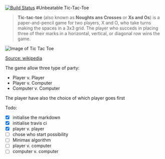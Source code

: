 [![Build Status](https://api.travis-ci.org/fabientownsend/tictactoe.svg?branch=master)](https://travis-ci.org/fabientownsend/tictactoe) 
#Unbeatable Tic-Tac-Toe

> **Tic-tac-toe** (also known as **Noughts ans Crosses** or **Xs and Os**)
> is a paper-and-pencil game for two players, X and O, who take turns making
> the spaces in a 3x3 grid. The player who succeds in placing three of their
> marks in a horizontal, vertical, or diagonal row wins the game.

![Image of Tic Tac Toe](https://upload.wikimedia.org/wikipedia/commons/thumb/1/1b/Tic-tac-toe-game-1.svg/719px-Tic-tac-toe-game-1.svg.png)

[Source: wikipedia](https://en.wikipedia.org/wiki/Tic-tac-toe)

The game allow three type of party:
- Player v. Player
- Player v. Computer
- Computer v. Computer

The player have also the choice of which player goes first

Todo:
- [x] initialise the markdown
- [x] initialise travis ci
- [x] player v. player
- [ ] chose who start possibility
- [ ] Minimax algorithm
- [ ] player v. computer
- [ ] computer v. computer
